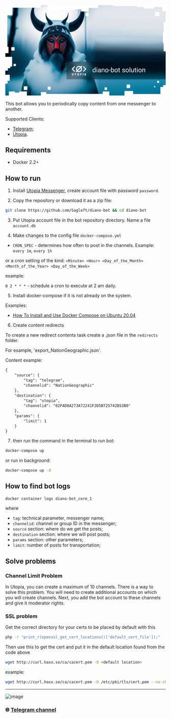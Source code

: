 
![logo](logo.jpg)

This bot allows you to periodically copy content from one messenger to another.

Supported Clients:

* [Telegram](https://telegram.org/);
* [Utopia](https://u.is/).

## Requirements

* Docker 2.2+

## How to run

1. Install [Utopia Messenger](https://u.is/en/download.html), create account file with password `password`.

2. Copy the repository or download it as a zip file:

```bash
git clone https://github.com/Sagleft/diano-bot && cd diano-bot
```

3. Put Utopia account file in the bot repository directory. Name a file `account.db`

4. Make changes to the config file `docker-compose.yml`

* `CRON_SPEC` - determines how often to post in the channels. Example: `every 1m`, `every 1h`

or a cron setting of the kind: `<Minute> <Hour> <Day_of_the_Month> <Month_of_the_Year> <Day_of_the_Week>`

example:

`0 2 * * *` - schedule a cron to execute at 2 am daily.

5. Install docker-compose if it is not already on the system.

Examples:

* [How To Install and Use Docker Compose on Ubuntu 20.04](https://www.digitalocean.com/community/tutorials/how-to-install-and-use-docker-compose-on-ubuntu-20-04)

6. Create content redirects

To create a new redirect contents task create a .json file in the `redirects` folder.

For example, 'export_NationGeographic.json'.

Content example:

```
{
	"source": {
		"tag": "telegram",
		"channelid": "NationGeographic"
	},
	"destination": {
		"tag": "utopia",
		"channelid": "02FAD8A273A72241F2D5B725742B53B0"
	},
	"params": {
		"limit": 1
	}
}
```

7. then run the command in the terminal to run bot:

```bash
docker-compose up
```

or run in background:

```bash
docker-compose up -d
```

## How to find bot logs

```bash
docker container logs diano-bot_core_1
```

where
* `tag`: technical parameter, messenger name;
* `channelid`: channel or group ID in the messenger;
* `source` section: where do we get the posts;
* `destination` section: where we will post posts;
* `params` section: other parameters;
* `limit`: number of posts for transportation;

## Solve problems

### Channel Limit Problem

In Utopia, you can create a maximum of 10 channels. There is a way to solve this problem. You will need to create additional accounts on which you will create channels. Next, you add the bot account to these channels and give it moderator rights.

### SSL problem

Get the correct directory for your certs to be placed by default with this

```bash
php -r "print_r(openssl_get_cert_locations()['default_cert_file']);"
```

Then use this to get the cert and put it in the default location found from the code above

```bash
wget http://curl.haxx.se/ca/cacert.pem -O <default location>
```

example:

```bash
wget http://curl.haxx.se/ca/cacert.pem -O /etc/pki/tls/cert.pem --no-check-certificate
```

---

![image](https://github.com/Sagleft/Sagleft/raw/master/image.png)

### :globe_with_meridians: [Telegram channel](https://t.me/+VIvd8j6xvm9iMzhi)
